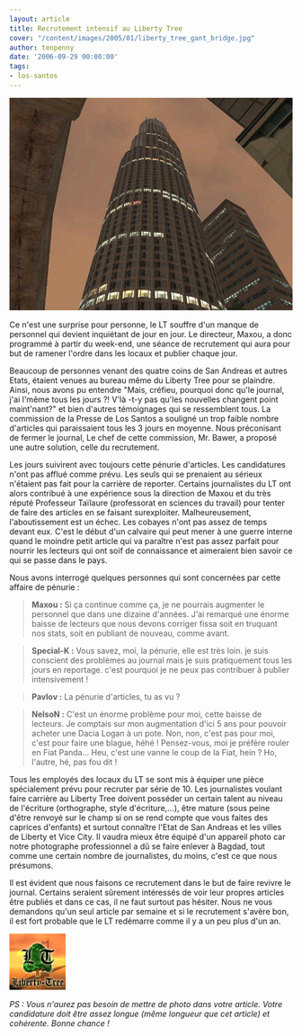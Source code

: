 ```yaml
---
layout: article
title: Recrutement intensif au Liberty Tree
cover: "/content/images/2005/01/liberty_tree_gant_bridge.jpg"
author: tenpenny
date: '2006-09-29 00:00:00'
tags:
- los-santos
---
```


![](  /content/images/2005/01/newbuilding.jpg)

Ce n'est une surprise pour personne, le LT souffre d'un manque de personnel qui devient inquiétant de jour en jour. Le directeur, Maxou, a donc programmé&nbsp;à partir du week-end, une séance de recrutement qui aura pour but de ramener l'ordre dans les locaux et publier chaque jour.

Beaucoup de personnes venant des quatre coins de San Andreas et autres Etats, étaient venues au bureau même du Liberty Tree pour se plaindre. Ainsi, nous avons pu entendre "Mais, créfieu, pourquoi donc qu'le journal, j'ai l'même tous les jours ?! V'là -t-y pas qu'les nouvelles changent point maint'nant?" et bien d'autres témoignages qui se ressemblent tous. La commission de la Presse de Los Santos a souligné un trop faible nombre d'articles qui paraissaient tous les 3 jours en moyenne. Nous préconisant de fermer le journal, Le chef de cette commission, Mr. Bawer, a proposé une autre solution, celle du recrutement.

Les jours suivirent avec toujours cette pénurie d'articles. Les candidatures n'ont pas afflué comme prévu. Les seuls qui se prenaient au sérieux n'étaient pas fait pour la carrière de reporter. Certains journalistes du LT ont alors&nbsp;contribué à une expérience sous la direction de Maxou et du très réputé Professeur Taïlaure (professorat en sciences du travail)&nbsp;pour tenter de faire des articles en se faisant surexploiter. Malheureusement, l'aboutissement est un échec. Les cobayes n'ont pas assez de temps devant eux. C'est le début d'un calvaire qui peut mener à une guerre interne quand le moindre petit article qui va paraître n'est pas assez parfait pour nourrir les lecteurs qui ont soif de connaissance et aimeraient bien savoir ce qui se passe dans le pays.

Nous avons interrogé quelques personnes qui sont concernées par cette affaire de pénurie :

> **Maxou :** Si ça continue comme ça, je ne pourrais augmenter le personnel que dans une dizaine d'années. J'ai remarqué une énorme baisse de lecteurs que nous devons corriger fissa soit en truquant nos stats, soit en publiant de nouveau, comme avant.

> **Special-K :** Vous savez, moi, la pénurie, elle est très loin. je suis conscient des problèmes au journal mais je suis pratiquement tous les jours en reportage. c'est pourquoi je ne peux pas contribuer à publier intensivement !

> **Pavlov :** La pénurie d'articles, tu as vu ?

> **NelsoN :** C'est un énorme problème pour moi, cette baisse de lecteurs. Je comptais sur mon augmentation d'ici 5 ans pour pouvoir acheter une Dacia Logan à un pote. Non, non, c'est pas pour moi, c'est pour faire une blague, héhé ! Pensez-vous, moi je préfère rouler en Fiat Panda... Heu, c'est une vanne le coup de la Fiat, hein ? Ho, l'autre, hé, pas fou dit !

Tous les employés des locaux du LT se sont mis à équiper une pièce spécialement prévu pour recruter par série de 10. Les journalistes voulant faire carrière au Liberty Tree doivent posséder un certain talent au niveau de l'écriture (orthographe, style d'écriture,...), être mature (sous peine d'être renvoyé sur le champ si on se rend compte que vous faites des caprices d'enfants) et surtout connaître l'Etat de San Andreas et les villes de Liberty et Vice City. Il vaudra mieux être équipé d'un appareil photo car notre photographe professionnel a dû se faire enlever à Bagdad, tout comme une certain nombre de journalistes,&nbsp;du moins, c'est ce que nous présumons.

Il est évident que nous faisons ce recrutement dans le but de faire revivre le journal. Certains seraient sûrement intéressés de voir leur propres articles être publiés et dans ce cas, il ne faut surtout pas hésiter. Nous ne vous demandons qu'un seul article par semaine et si le recrutement s'avère bon, il est fort probable que le LT redémarre comme il y a un peu plus d'un an.

![](  /content/images/2005/01/liberty_tree_gant_bridge.jpg)

_PS : Vous n'aurez pas besoin de mettre de photo dans votre article. Votre candidature doit être assez longue (même longueur que cet article) et cohérente. Bonne chance !_

<!--kg-card-end: markdown-->
